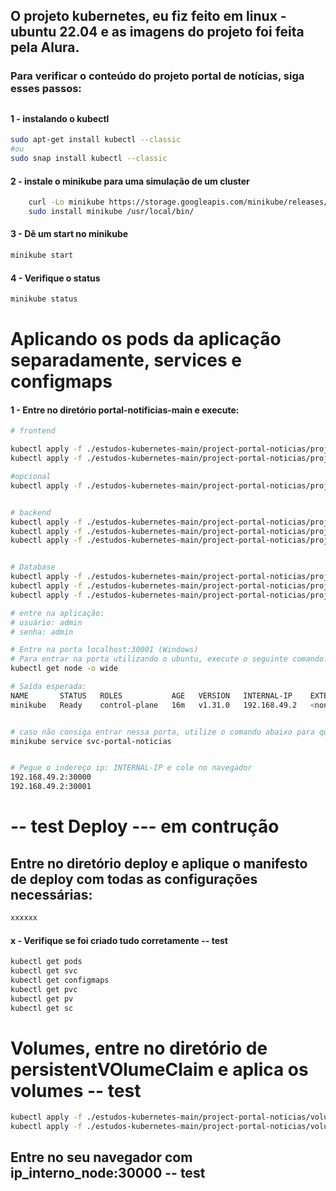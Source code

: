## O projeto kubernetes, eu fiz feito em linux - ubuntu 22.04 e as imagens do projeto foi feita pela Alura. 

### Para verificar o conteúdo do projeto portal de notícias, siga esses passos:
##


#### 1 - instalando o kubectl
```Bash
sudo apt-get install kubectl --classic
#ou
sudo snap install kubectl --classic
```


#### 2 - instale o minikube para uma simulação de um cluster
```Bash
    curl -Lo minikube https://storage.googleapis.com/minikube/releases/v1.12.1/minikube-linux-amd64 \ && chmod +x minikube
    sudo install minikube /usr/local/bin/
```

#### 3 - Dê um start no minikube
```Bash
minikube start
```
#### 4 - Verifique o status 
```Bash
minikube status
```


# Aplicando os pods da aplicação separadamente, services e configmaps

#### 1 - Entre no diretório portal-notificias-main e execute:

```Bash 
# frontend

kubectl apply -f ./estudos-kubernetes-main/project-portal-noticias/project-portal-noticias-frontend/portal-noticias.yml
kubectl apply -f ./estudos-kubernetes-main/project-portal-noticias/project-portal-noticias-frontend/portal-configmap.yml

#opcional
kubectl apply -f ./estudos-kubernetes-main/project-portal-noticias/project-portal-noticias-frontend/portal-noticias-replicasets.yml


# backend
kubectl apply -f ./estudos-kubernetes-main/project-portal-noticias/project-sistema-noticias-backend/sistema-configmap.yml
kubectl apply -f ./estudos-kubernetes-main/project-portal-noticias/project-sistema-noticias-backend/sistema-noticias.yml
kubectl apply -f ./estudos-kubernetes-main/project-portal-noticias/project-sistema-noticias-backend/svc-sistema-noticias.yml


# Database 
kubectl apply -f ./estudos-kubernetes-main/project-portal-noticias/project-portal-db/db-configmap.yml 
kubectl apply -f ./estudos-kubernetes-main/project-portal-noticias/project-portal-db/db-noticias.yml
kubectl apply -f ./estudos-kubernetes-main/project-portal-noticias/project-portal-db/svc-db-noticias.yml

# entre na aplicação:
# usuário: admin
# senha: admin

# Entre na porta localhost:30001 (Windows)
# Para entrar na porta utilizando o ubuntu, execute o seguinte comando:
kubectl get node -o wide 

# Saída esperada:
NAME       STATUS   ROLES           AGE   VERSION   INTERNAL-IP    EXTERNAL-IP   OS-IMAGE             KERNEL-VERSION                       CONTAINER-RUNTIME
minikube   Ready    control-plane   16m   v1.31.0   192.168.49.2   <none>        Ubuntu 22.04.4 LTS   5.15.153.1-microsoft-standard-WSL2   docker://27.2.0


# caso não consiga entrar nessa porta, utilize o comando abaixo para que o minikube expõe uma URL e faz o um direcionamento da porta 30000 para uma aleatória
minikube service svc-portal-noticias


# Pegue o indereço ip: INTERNAL-IP e cole no navegador
192.168.49.2:30000 
192.168.49.2:30001

```

####
#
#
#
#


 # -- test Deploy --- em contrução

## Entre no diretório deploy e aplique o manifesto de deploy com todas as configurações necessárias:

```Bash
xxxxxx


```

#### x - Verifique se foi criado tudo corretamente  -- test
```Bash
kubectl get pods
kubectl get svc
kubectl get configmaps 
kubectl get pvc
kubectl get pv
kubectl get sc

```

# Volumes, entre no diretório de persistentVOlumeClaim e aplica os volumes -- test
```Bash
kubectl apply -f ./estudos-kubernetes-main/project-portal-noticias/volumes/persistentVolumeClaim/pod-sc.yml
kubectl apply -f ./estudos-kubernetes-main/project-portal-noticias/volumes/persistentVolumeClaim/pvc-sc.yml
```

## Entre no seu navegador com ip_interno_node:30000  -- test



